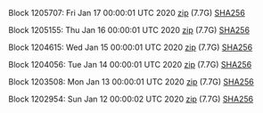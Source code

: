 Block 1205707: Fri Jan 17 00:00:01 UTC 2020 [zip](https://dash-bootstrap.ams3.digitaloceanspaces.com/mainnet/2020-01-17/bootstrap.dat.zip) (7.7G) [SHA256](https://dash-bootstrap.ams3.digitaloceanspaces.com/mainnet/2020-01-17/sha256.txt)

Block 1205155: Thu Jan 16 00:00:01 UTC 2020 [zip](https://dash-bootstrap.ams3.digitaloceanspaces.com/mainnet/2020-01-16/bootstrap.dat.zip) (7.7G) [SHA256](https://dash-bootstrap.ams3.digitaloceanspaces.com/mainnet/2020-01-16/sha256.txt)

Block 1204615: Wed Jan 15 00:00:01 UTC 2020 [zip](https://dash-bootstrap.ams3.digitaloceanspaces.com/mainnet/2020-01-15/bootstrap.dat.zip) (7.7G) [SHA256](https://dash-bootstrap.ams3.digitaloceanspaces.com/mainnet/2020-01-15/sha256.txt)

Block 1204056: Tue Jan 14 00:00:01 UTC 2020 [zip](https://dash-bootstrap.ams3.digitaloceanspaces.com/mainnet/2020-01-14/bootstrap.dat.zip) (7.7G) [SHA256](https://dash-bootstrap.ams3.digitaloceanspaces.com/mainnet/2020-01-14/sha256.txt)

Block 1203508: Mon Jan 13 00:00:01 UTC 2020 [zip](https://dash-bootstrap.ams3.digitaloceanspaces.com/mainnet/2020-01-13/bootstrap.dat.zip) (7.7G) [SHA256](https://dash-bootstrap.ams3.digitaloceanspaces.com/mainnet/2020-01-13/sha256.txt)

Block 1202954: Sun Jan 12 00:00:02 UTC 2020 [zip](https://dash-bootstrap.ams3.digitaloceanspaces.com/mainnet/2020-01-12/bootstrap.dat.zip) (7.7G) [SHA256](https://dash-bootstrap.ams3.digitaloceanspaces.com/mainnet/2020-01-12/sha256.txt)
